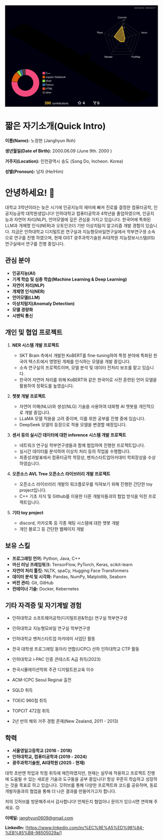 

<!--
**janghyunroh/janghyunroh** is a ✨ _special_ ✨ repository because its `README.md` (this file) appears on your GitHub profile.

Here are some ideas to get you started:

- 🔭 I’m currently working on ...
- 🌱 I’m currently learning ...
- 👯 I’m looking to collaborate on ...
- 🤔 I’m looking for help with ...
- 💬 Ask me about ...
- 📫 How to reach me: ...
- 😄 Pronouns: ...
- ⚡ Fun fact: ...
-->

![](./profile-3d-contrib/profile-night-rainbow.svg)

# 짧은 자기소개(Quick Intro)
**이름(Name):** 노장현 (Janghyun Roh)

**생년월일(Date of Birth):** 2000.06.09 (June 9th. 2000 )

**거주지(Location):** 인천광역시 송도 (Song Do, Incheon. Korea)

**성별(Pronoun):** 남자 (He/Him)

# 안녕하세요! 👋

대학교 3학년이라는 늦은 시기에 인공지능의 재미에 빠져 진로를 결정한 컴퓨터공학, 인공지능공학 대학원생입니다! 
인하대학교 컴퓨터공학과 4학년을 졸업하였으며, 인공지능과 자연어 처리(NLP), 언어모델에 깊은 관심을 가지고 있습니다. 한국어에 특화된 LLM과 개체명 인식(NER)과 오토인코더 기반 이상치탐지 알고리즘 개발 경험이 있습니다. 
지금은 인하대학교 디지털트윈 연구실과 지능형모바일연구실에서 학부연구생 소속으로 연구를 진행 하였으며, 현재 GIST 광주과학기술원 AI대학원 지능정보시스템(IIS)연구실에서 연구를 진행 중입니다. 

## 관심 분야
- **인공지능(AI)**
- **기계 학습 및 심층 학습(Machine Learning & Deep Learning)**
- **자연어 처리(NLP)**
- **개체명 인식(NER)**
- **언어모델(LLM)**
- **이상치탐지(Anomaly Detection)**
- **모델 경량화**
- **시멘틱 통신**

## 개인 및 협업 프로젝트
1. **NER 시스템 개발 프로젝트**
   - SKT Brain 측에서 개발한 KoBERT를 fine-tuning하여 특정 분야에 특화된 한국어 텍스트에서 명명된 개체를 인식하는 모델을 개발 중입니다.
   - 소속 연구실의 프로젝트이며, 모델 분석 및 데이터 전처리 보조를 맡고 있습니다. 
   - 한국어 자연어 처리를 위해 KoBERT와 같은 한국어로 사전 훈련된 언어 모델을 활용하여 정확도를 높였습니다.

2. **챗봇 개발 프로젝트**
   - 자연어 이해(NLU)와 생성(NLG) 기술을 사용하여 대화형 AI 챗봇을 개인적으로 개발 중입니다.
   - LLaMA 모델 적용을 고려 중이며, 이를 위한 공부를 진행 중에 있습니다.
   - DeepSeek 모델의 등장으로 적용 모델을 변경할 예정입니다. 
  
3. **센서 등의 실시간 데이터에 대한 inference 시스템 개발 프로젝트** 
   - 네트워크 연구실 학부연구생들과 함께 협업하여 진행한 프로젝트입니다.
   - 실시간 데이터를 분석하여 이상치 처리 등의 작업을 수행합니다.
   - 최종성과발표에서 컴퓨터공학 학장상, 벤처스타트업아카데미 학회장상을 수상하였습니다. 
  
4. **오픈소스 AVL Tree 오픈소스 라이브러리 개발 프로젝트**
   - 오픈소스 라이브러리 개발의 워크플로우를 익혀보기 위해 진행한 간단한 toy project입니다.
   - C++ 기초 지식 및 Github를 이용한 다른 개발자들과의 협업 방식을 익힌 프로젝트입니다.
  
5. **기타 toy project**
   - discord, 카카오톡 등 각종 채팅 시스템에 대한 챗봇 개발
   - 개인 블로그 등 간단한 웹페이지 개발

## 보유 스킬
- **프로그래밍 언어:** Python, Java, C++
- **머신 러닝 프레임워크:** TensorFlow, PyTorch, Keras, scikit-learn
- **자연어 처리 툴킷:** NLTK, spaCy, Hugging Face Transformers
- **데이터 분석 및 시각화:** Pandas, NumPy, Matplotlib, Seaborn
- **버전 관리:** Git, GitHub
- **컨테이너 기술:** Docker, Kebernetes

## 기타 자격증 및 자기계발 경험
 - 인하대학교 소프트웨어공학(디지털트윈&학습) 연구실 학부연구생
 - 인하대학교 지능형모바일 연구실 학부연구생
   
 - 인하대학교 벤처스타트업 아카데미 사업단 활동
 - 전국 대학생 프로그래밍 동아리 연합(UCPC) 산하 인하대학교 CTP 활동 
 - 인하대학교 i-PAC 인증 콘테스트 A급 취득(2023)
 - 한국시뮬레이션학회 주관 디지털트윈교육 이수
 - ACM-ICPC Seoul Reginal 출전
   
 - SQLD 취득
 - TOEIC 960점 취득
 - TOPCIT 472점 취득
 - 2년 반의 해외 거주 경험 존재(New Zealand, 2011 - 2013)

## 학력
- **서울영일고등학교 (2016 - 2018)**
- **인하대학교, 컴퓨터공학과 (2019 - 2024)**
- **광주과학기술원, AI대학원 (2025 - 현재)**

대학 초반엔 학업과 학점 취득에 매진하였지만, 현재는 실무에 적용하고 프로젝트 진행에 도움될 수 있는 새로운 기술과 도구들을 공부 중입니다!
항상 꾸준히 학습하고 성장하는 것을 목표로 하고 있습니다. 깃허브를 통해 다양한 프로젝트와 코드를 공유하며, 동료 개발자들과의 협업을 통해 더 나은 결과를 만들어가고자 합니다.

저의 깃허브를 방문해주셔서 감사합니다! 언제든지 협업이나 문의가 있으시면 연락해 주세요. 😊

**이메일:** janghyun0609@gmail.com

**LinkedIn:** [https://www.linkedin.com/in/%EC%9E%A5%ED%98%84-%EB%85%B8-98505029a/]

